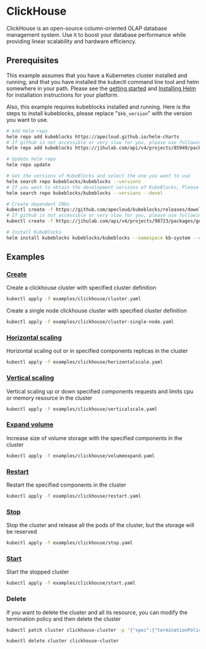 # ClickHouse

ClickHouse is an open-source column-oriented OLAP database management system. Use it to boost your database performance while providing linear scalability and hardware efficiency.

## Prerequisites

This example assumes that you have a Kubernetes cluster installed and running, and that you have installed the kubectl command line tool and helm somewhere in your path. Please see the [getting started](https://kubernetes.io/docs/setup/)  and [Installing Helm](https://helm.sh/docs/intro/install/) for installation instructions for your platform.

Also, this example requires kubeblocks installed and running. Here is the steps to install kubeblocks, please replace "`$kb_version`" with the version you want to use.
```bash
# Add Helm repo 
helm repo add kubeblocks https://apecloud.github.io/helm-charts
# If github is not accessible or very slow for you, please use following repo instead
helm repo add kubeblocks https://jihulab.com/api/v4/projects/85949/packages/helm/stable

# Update helm repo
helm repo update

# Get the versions of KubeBlocks and select the one you want to use
helm search repo kubeblocks/kubeblocks --versions
# If you want to obtain the development versions of KubeBlocks, Please add the '--devel' parameter as the following command
helm search repo kubeblocks/kubeblocks --versions --devel

# Create dependent CRDs
kubectl create -f https://github.com/apecloud/kubeblocks/releases/download/v$kb_version/kubeblocks_crds.yaml
# If github is not accessible or very slow for you, please use following command instead
kubectl create -f https://jihulab.com/api/v4/projects/98723/packages/generic/kubeblocks/v$kb_version/kubeblocks_crds.yaml

# Install KubeBlocks
helm install kubeblocks kubeblocks/kubeblocks --namespace kb-system --create-namespace --version="$kb_version"
```

## Examples

### [Create](cluster.yaml) 
Create a clickhouse cluster with specified cluster definition 
```bash
kubectl apply -f examples/clickhouse/cluster.yaml
```

Create a single node clickhouse cluster with specified cluster definition
```bash
kubectl apply -f examples/clickhouse/cluster-single-node.yaml
```

### [Horizontal scaling](horizontalscale.yaml)
Horizontal scaling out or in specified components replicas in the cluster
```bash
kubectl apply -f examples/clickhouse/horizontalscale.yaml
```

### [Vertical scaling](verticalscale.yaml)
Vertical scaling up or down specified components requests and limits cpu or memory resource in the cluster
```bash
kubectl apply -f examples/clickhouse/verticalscale.yaml
```

### [Expand volume](volumeexpand.yaml)
Increase size of volume storage with the specified components in the cluster
```bash
kubectl apply -f examples/clickhouse/volumeexpand.yaml
```

### [Restart](restart.yaml)
Restart the specified components in the cluster
```bash
kubectl apply -f examples/clickhouse/restart.yaml
```

### [Stop](stop.yaml)
Stop the cluster and release all the pods of the cluster, but the storage will be reserved
```bash
kubectl apply -f examples/clickhouse/stop.yaml
```

### [Start](start.yaml)
Start the stopped cluster
```bash
kubectl apply -f examples/clickhouse/start.yaml
```

### Delete
If you want to delete the cluster and all its resource, you can modify the termination policy and then delete the cluster
```bash
kubectl patch cluster clickhouse-cluster -p '{"spec":{"terminationPolicy":"WipeOut"}}' --type="merge"

kubectl delete cluster clickhouse-cluster
```
